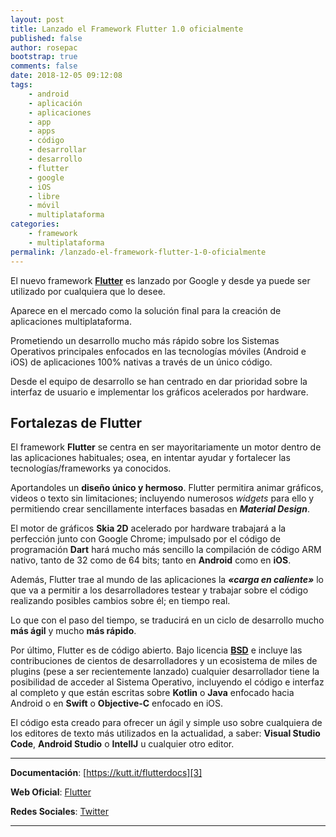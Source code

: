 ```yaml
---
layout: post
title: Lanzado el Framework Flutter 1.0 oficialmente
published: false
author: rosepac
bootstrap: true
comments: false
date: 2018-12-05 09:12:08
tags:
    - android
    - aplicación
    - aplicaciones
    - app
    - apps
    - código
    - desarrollar
    - desarrollo
    - flutter
    - google
    - iOS
    - libre
    - móvil
    - multiplataforma
categories:
    - framework
    - multiplataforma
permalink: /lanzado-el-framework-flutter-1-0-oficialmente
---
```

El nuevo framework [**Flutter**][1] es lanzado por Google y desde ya puede ser utilizado por cualquiera que lo desee.
  
Aparece en el mercado como la solución final para la creación de aplicaciones multiplataforma.

Prometiendo un desarrollo mucho más rápido sobre los Sistemas Operativos principales enfocados en las tecnologías móviles (Android e iOS) de aplicaciones 100% nativas a través de un único código.

Desde el equipo de desarrollo se han centrado en dar prioridad sobre la interfaz de usuario e implementar los gráficos acelerados por hardware.

## Fortalezas de Flutter

El framework **Flutter** se centra en ser mayoritariamente un motor dentro de las aplicaciones habituales; osea, en intentar ayudar y fortalecer las tecnologías/frameworks ya conocidos.

Aportandoles un **diseño único y hermoso**. Flutter permitira animar gráficos, videos o texto sin limitaciones; incluyendo numerosos _widgets_ para ello y permitiendo crear sencillamente interfaces basadas en **_Material Design_**.

El motor de gráficos **Skia 2D** acelerado por hardware trabajará a la perfección junto con Google Chrome; impulsado por el código de programación **Dart** hará mucho más sencillo la compilación de código ARM nativo, tanto de 32 como de 64 bits; tanto en **Android** como en **iOS**.

Además, Flutter trae al mundo de las aplicaciones la **_&#171;carga en caliente&#187;_** lo que va a permitir a los desarrolladores testear y trabajar sobre el código realizando posibles cambios sobre él; en tiempo real.
  
Lo que con el paso del tiempo, se traducirá en un ciclo de desarrollo mucho **más ágil** y mucho **más rápido**.

Por último, Flutter es de código abierto. Bajo licencia **[BSD][2]** e incluye las contribuciones de cientos de desarrolladores y un ecosistema de miles de plugins (pese a ser recientemente lanzado) cualquier desarrollador tiene la posibilidad de acceder al Sistema Operativo, incluyendo el código e interfaz al completo y que están escritas sobre **Kotlin** o **Java** enfocado hacia Android o en **Swift** o **Objective-C** enfocado en iOS.

El código esta creado para ofrecer un ágil y simple uso sobre cualquiera de los editores de texto más utilizados en la actualidad, a saber: **Visual Studio Code**, **Android Studio** o **IntellJ** u cualquier otro editor.



* * *

**Documentación**: [https://kutt.it/flutterdocs][3]
  
**Web Oficial**: [Flutter][1]
  
**Redes Sociales**: [Twitter][4]

* * *

 [1]: https://kutt.it/flutter
 [2]: https://es.wikipedia.org/wiki/Licencia_BSD
 [3]: https://flutter.io/docs
 [4]: https://twitter.com/flutterio